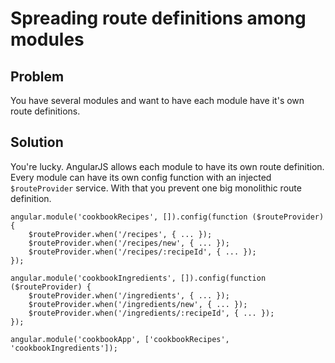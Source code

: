 # Spreading route definitions among modules

## Problem

You have several modules and want to have each module have it's own route definitions.

## Solution

You're lucky. AngularJS allows each module to have its own route definition. Every module can have its own config
function with an injected `$routeProvider` service. With that you prevent one big monolithic route definition.

    angular.module('cookbookRecipes', []).config(function ($routeProvider) {
        $routeProvider.when('/recipes', { ... });
        $routeProvider.when('/recipes/new', { ... });
        $routeProvider.when('/recipes/:recipeId', { ... });
    });

    angular.module('cookbookIngredients', []).config(function ($routeProvider) {
        $routeProvider.when('/ingredients', { ... });
        $routeProvider.when('/ingredients/new', { ... });
        $routeProvider.when('/ingredients/:recipeId', { ... });
    });

    angular.module('cookbookApp', ['cookbookRecipes', 'cookbookIngredients']);

